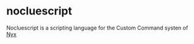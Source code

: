 # nocluescript

Nocluescript is a scripting language for the Custom Command systen of [Nyx](../nyx)
